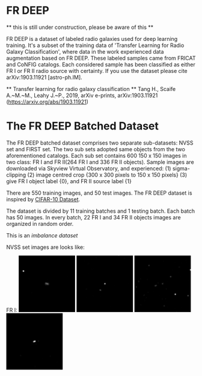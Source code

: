 # FR DEEP

** this is still under construction, please be aware of this **

FR DEEP is a dataset of labeled radio galaxies used for deep learning training. It's a subset of the training data of 'Transfer Learning for Radio Galaxy Classification', where data in the work experienced data augmentation based on FR DEEP. These labeled samples came from FRICAT and CoNFIG catalogs. Each considered sample has been classified as either FR I or FR II radio source with certainty. If you use the dataset please cite arXiv:1903.11921 [astro-ph.IM].

** Transfer learning for radio galaxy classification **
Tang H., Scaife A.~M.~M., Leahy J.~P., 2019, arXiv e-prints, arXiv:1903.11921 (https://arxiv.org/abs/1903.11921)  

# The FR DEEP Batched Dataset

The FR DEEP batched dataset comprises two separate sub-datasets: NVSS set and FIRST set. The two sub sets adopted same objects from the two aforementioned catalogs. Each sub set contains 600 150 x 150 images in two class: FR I and FR II(264 FR I and 336 FR II objects). Sample images are downloaded via Skyview Virtual Observatory, and experienced:
(1) sigma-clipping 
(2) image centred crop {300 x 300 pixels to 150 x 150 pixels}
(3) give FR I object label {0}, and FR II source label {1}

There are 550 training images, and 50 test images. The FR DEEP dataset is inspired by [CIFAR-10 Dataset](http://www.cs.toronto.edu/~kriz/cifar.html).

The dataset is divided by 11 training batches and 1 testing batch. Each batch has 50 images. In every batch, 22 FR I and 34 FR II objects images are organized in random order.

This is an *imbalance dataset*

NVSS set images are looks like:

FR I: ![a](/media/nvss/FR1/1_CoNFIG_FR1_.png) ![b](/media/nvss/FR1/1_FRICAT_FR1_.png) ![c](/media/nvss/FR1/2_FRICAT_FR1_.png) ![d](/media/nvss/FR1/2_CoNFIG_FR1_.png)
